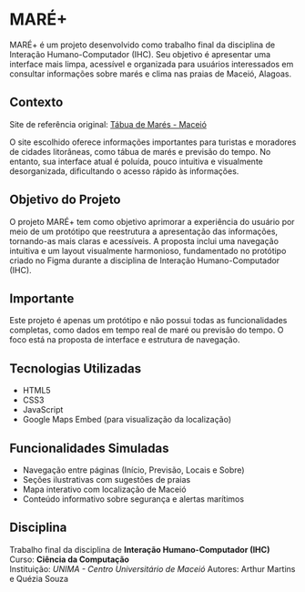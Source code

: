# MARÉ+

MARÉ+ é um projeto desenvolvido como trabalho final da disciplina de Interação Humano-Computador (IHC). Seu objetivo é apresentar uma interface mais limpa, acessível e organizada para usuários interessados em consultar informações sobre marés e clima nas praias de Maceió, Alagoas.

## Contexto

Site de referência original: [Tábua de Marés - Maceió](https://tabuademares.com/br/alagoas/maceio)

O site escolhido oferece informações importantes para turistas e moradores de cidades litorâneas, como tábua de marés e previsão do tempo. No entanto, sua interface atual é poluída, pouco intuitiva e visualmente desorganizada, dificultando o acesso rápido às informações.

## Objetivo do Projeto

O projeto MARÉ+ tem como objetivo aprimorar a experiência do usuário por meio de um protótipo que reestrutura a apresentação das informações, tornando-as mais claras e acessíveis. A proposta inclui uma navegação intuitiva e um layout visualmente harmonioso, fundamentado no protótipo criado no Figma durante a disciplina de Interação Humano-Computador (IHC).

## Importante

Este projeto é apenas um protótipo e não possui todas as funcionalidades completas, como dados em tempo real de maré ou previsão do tempo. O foco está na proposta de interface e estrutura de navegação.

## Tecnologias Utilizadas

- HTML5  
- CSS3  
- JavaScript  
- Google Maps Embed (para visualização da localização)

## Funcionalidades Simuladas

- Navegação entre páginas (Início, Previsão, Locais e Sobre)  
- Seções ilustrativas com sugestões de praias  
- Mapa interativo com localização de Maceió  
- Conteúdo informativo sobre segurança e alertas marítimos

## Disciplina

Trabalho final da disciplina de **Interação Humano-Computador (IHC)**  
Curso: **Ciência da Computação**  
Instituição: *UNIMA - Centro Universitário de Maceió*
Autores: Arthur Martins e Quézia Souza
